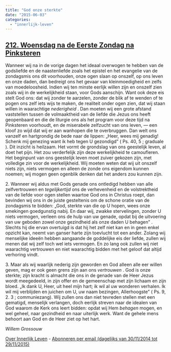 ```yaml
---
title: "God onze sterkte"
date: "2015-06-03"
categories: 
  - "innerlijk-leven"
---
```


## [212\. Woensdag na de Eerste Zondag na Pinksteren](http://ift.tt/1Ie9SP4)

Wanneer wij na in de vorige dagen het ideaal overwogen te hebben van de godsliefde en de naastenliefde zoals het epistel en het evangelie van de zondagsmis ons dit voorhouden, onze ogen slaan op onszelf, op ons leven en onze daden, dan bedreigt ons het gevaar van kleinmoedigheid en zelfs van moedeloosheid. Indien wij ten minste eerlijk willen zijn en onszelf zien zoals wij in de werkelijkheid staan, voor Gods aanschijn. Want ook deze eis stelt God ons: dat wij zonder te aarzelen, zonder de blik af te wenden of te pogen ons zelf iets wijs te maken, de realiteit onder ogen zien, dat wij staan willen in waarachtige _nederigheid_ . Dan moeten wij een grote afstand vaststellen tussen de volmaaktheid van de liefde die Jezus ons heeft geopenbaard en die de liturgie ons als het program voor deze tijd na Pinksteren voorhoudt, en de miserabele zelfzucht van ons leven, — een kloof zo wijd dat wij er aan wanhopen die te overbruggen. Dan welt ons vanzelf en hartgrondig de bede naar de lippen: „Heer, wees mij genadig! Schenk mij genezing want ik heb tegen U gezondigd” ( Ps. 40, 5 ; graduale ). Dit inzicht is heilzaam. Het vormt de grondslag van ons geestelijk leven, al doet het pijn. Het zou verderfelijk zijn deze werkelijkheid te camoufleren. Het beginpunt van ons geestelijk leven moet zuiver gekozen zijn, met volledige zin voor de werkelijkheid. Wij moeten weten dat wij uit onszelf niets zijn, niets vermogen en alleen de zonde ons eigendom kunnen noemen; wij mogen geen ogenblik denken dat het anders zou kunnen zijn.

2\. Wanneer wij aldus met Gods genade ons ontledigd hebben van alle zelfvertrouwen en _tegelijkertijd_ ons de verhevenheid en de volstrektheid van de liefde voor ogen stellen waartoe God ons in Christus roept, dan bevinden wij ons in de juiste gesteltenis om de schone oratie van de zondagsmis te bidden: „God, sterkte van die op U hopen, wees onze smekingen goedgunstig nabij. En daar wij, zwakke stervelingen, zonder U niets vermogen, verleen ons de hulp van uw genade, opdat bij de uitvoering van uw geboden zowel onze gezindheid als onze daden U behagen” . Slechts hij die ervan overtuigd is dat hij het zelf niet kan en in geen enkel opzicht kan, neemt van ganser harte zijn toevlucht tot een ander. Zolang wij menselijke ideeën hebben aangaande de goddelijke eis der liefde, zullen wij menen dat wij zelf toch wel iets vermogen. En zo lang ook zullen wij niet waarachtig vertrouwen en niet waarachtig bidden met het geloof dat altijd verhoring vindt.

3\. Maar als wij waarlijk nederig zijn geworden en God alleen alle eer willen geven, mag er ook geen grens zijn aan ons _vertrouwen_ . God is onze sterkte; zijn kracht is almacht die ons in de genade van de Heer Jezus wordt meegedeeld, in zijn offer en de gemeenschap met zijn lichaam en zijn bloed. „Ik dank U, Heer, uit heel mijn hart; ik wil al uw wonderen verhalen. Ik wil mij verblijden en juichen om U, uw naam bezingen, Allerhoogste” ( Ps. 9, 2. 3 ; communiezang). Wij zullen ons dan niet tevreden stellen met een gematigd, menselijk verlangen, doch eerlijk streven naar de idealen van God waarom de Kerk ons leert bidden: opdat wij Hem _behagen_ mogen, en wel geheel, naar gezindheid en naar uiterlijk werk. Want de gehele mens behoort aan God en de Heer ziet op het hart.

_Willem Grossouw_

[Over Innerlijk Leven](http://ift.tt/1y6X5mY) - [Abonneren per email (dagelijks van 30/11/2014 tot 29/11/2015)](http://eepurl.com/9P3DT)
